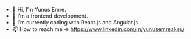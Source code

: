 - 👋 Hi, I’m Yunus Emre.
- 👀 I’m a frontend development. 
- 🌱 I’m currently coding with React.js and Angular.js.
- 📫 How to reach me -> https://www.linkedin.com/in/yunusemreaksu/
